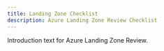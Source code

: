 ```yaml
---
title: Landing Zone Checklist
description: Azure Landing Zone Review Checklist 
---
```


Introduction text for Azure Landing Zone Review.